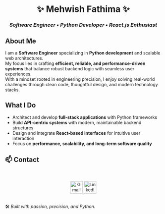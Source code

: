 <!-- ---------------------------- -->
<!--     PROFESSIONAL README      -->
<!-- ---------------------------- -->

<div align="center">

# ✨ **Mehwish Fathima** ✨
### *Software Engineer • Python Developer • React.js Enthusiast*



</div>

##  **About Me**
I am a **Software Engineer** specializing in **Python development** and scalable web architectures.  
My focus lies in crafting **efficient, reliable, and performance-driven systems** that balance robust backend logic with seamless user experiences.  
With a mindset rooted in engineering precision, I enjoy solving real-world challenges through clean code, thoughtful design, and modern technology stacks.  



##  **What I Do**
- Architect and develop **full-stack applications** with Python frameworks  
- Build **API-centric systems** with modern, maintainable backend structures  
- Design and integrate **React-based interfaces** for intuitive user interaction  
- Focus on **performance, scalability, and long-term software quality**  




## ​📫  Contact
​<div align="center">
<a href="mailto:mehwishfathima.mail@gmail.com">
<img src="https://cdn.jsdelivr.net/gh/simple-icons/simple-icons/icons/gmail.svg" alt="Gmail" width="40" height="40"/>
</a>
<a href="https://www.linkedin.com/in/mehwishfatima11">
<img src="https://cdn.jsdelivr.net/gh/simple-icons/simple-icons/icons/linkedin.svg?color=0A66C2" alt="LinkedIn" width="40" height="40"/>
</a>
</div>

## <div align="center">

🛠️ *Built with passion, precision, and Python.*

</div>